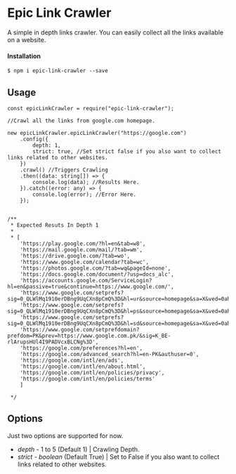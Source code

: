 # Epic Link Crawler

A simple in depth links crawler. You can easily collect all the links available on a website.

#### Installation

`$ npm i epic-link-crawler --save`

## Usage

```
const epicLinkCrawler = require("epic-link-crawler");

//Crawl all the links from google.com homepage.

new epicLinkCrawler.epicLinkCrawler("https://google.com")
    .config({
        depth: 1,
        strict: true, //Set strict false if you also want to collect links related to other websites.
    })
    .crawl() //Triggers Crawling
    .then((data: string[]) => {
        console.log(data); //Results Here.
    }).catch((error: any) => {
        console.log(error); //Error Here.
    });


/**
 * Expected Resuts In Depth 1
 *
 * [
    'https://play.google.com/?hl=en&tab=w8',
    'https://mail.google.com/mail/?tab=wm',
    'https://drive.google.com/?tab=wo',
    'https://www.google.com/calendar?tab=wc',
    'https://photos.google.com/?tab=wq&pageId=none',
    'https://docs.google.com/document/?usp=docs_alc',
    'https://accounts.google.com/ServiceLogin?hl=en&passive=true&continue=https://www.google.com/',
    'https://www.google.com/setprefs?sig=0_QLWlMq1910erDBng9UqCXn8pCmQ%3D&hl=ur&source=homepage&sa=X&ved=0ahUKEwiqg6bSwrnpAhUHrxoKHV8bCgQQ2ZgBCAU',
    'https://www.google.com/setprefs?sig=0_QLWlMq1910erDBng9UqCXn8pCmQ%3D&hl=ps&source=homepage&sa=X&ved=0ahUKEwiqg6bSwrnpAhUHrxoKHV8bCgQQ2ZgBCAY',
    'https://www.google.com/setprefs?sig=0_QLWlMq1910erDBng9UqCXn8pCmQ%3D&hl=sd&source=homepage&sa=X&ved=0ahUKEwiqg6bSwrnpAhUHrxoKHV8bCgQQ2ZgBCAc',
    'https://www.google.com/setprefdomain?prefdom=PK&prev=https://www.google.com.pk/&sig=K_BE-rlArupsHUl4I9PADVcxBLCNg%3D',
    'https://google.com/preferences?hl=en',
    'https://google.com/advanced_search?hl=en-PK&authuser=0',
    'https://google.com/intl/en/ads',
    'https://google.com/intl/en/about.html',
    'https://google.com/intl/en/policies/privacy',
    'https://google.com/intl/en/policies/terms'
    ]

 */
```

## Options

Just two options are supported for now.

- _depth_ - 1 to 5 (Default 1) | Crawling Depth.
- _strict_ - _boolean_ (Default True) | Set to False if you also want to collect links related to other websites.
